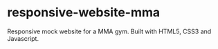 # responsive-website-mma
Responsive mock website for a MMA gym. Built with HTML5, CSS3 and Javascript. 
